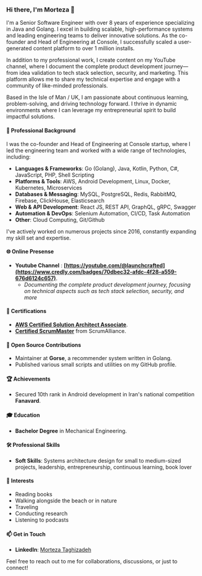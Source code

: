 ### Hi there, I'm Morteza 👋

I'm a Senior Software Engineer with over 8 years of experience specializing in Java and Golang. I excel in building scalable, high-performance systems and leading engineering teams to deliver innovative solutions. As the co-founder and Head of Engineering at Console, I successfully scaled a user-generated content platform to over 1 million installs.

In addition to my professional work, I create content on my YouTube channel, where I document the complete product development journey—from idea validation to tech stack selection, security, and marketing. This platform allows me to share my technical expertise and engage with a community of like-minded professionals.

Based in the Isle of Man / UK, I am passionate about continuous learning, problem-solving, and driving technology forward. I thrive in dynamic environments where I can leverage my entrepreneurial spirit to build impactful solutions.

#### 🚀 Professional Background

I was the co-founder and Head of Engineering at Console startup, where I led the engineering team and worked with a wide range of technologies, including:
- **Languages & Frameworks**: Go (Golang), Java, Kotlin, Python, C#, JavaScript, PHP, Shell Scripting
- **Platforms & Tools**: AWS, Android Development, Linux, Docker, Kubernetes, Microservices
- **Databases & Messaging**: MySQL, PostgreSQL, Redis, RabbitMQ, Firebase, ClickHouse, Elasticsearch
- **Web & API Development**: React JS, REST API, GraphQL, gRPC, Swagger
- **Automation & DevOps**: Selenium Automation, CI/CD, Task Automation
- **Other**: Cloud Computing, Git/Github

I've actively worked on numerous projects since 2016, constantly expanding my skill set and expertise.

#### 🌐 Online Presense

- **Youtube Channel** : **[https://youtube.com/@launchcrafted](https://www.credly.com/badges/70dbec32-afdc-4f28-a559-676d6124c657)**.
  - *Documenting the complete product development journey, focusing on technical aspects such as tech stack selection, security, and more*


#### 📜 Certifications

- **[AWS Certified Solution Architect Associate](https://www.credly.com/badges/70dbec32-afdc-4f28-a559-676d6124c657)**.
- **[Certified ScrumMaster](https://bcert.me/bc/html/show-badge.html?b=jbodvegy)** from ScrumAlliance.

#### 🌟 Open Source Contributions

- Maintainer at **Gorse**, a recommender system written in Golang.
- Published various small scripts and utilities on my GitHub profile.

#### 🏆 Achievements

- Secured 10th rank in Android development in Iran's national competition **Fanavard**.

#### 🎓 Education

- **Bachelor Degree** in Mechanical Engineering.

#### 🛠️ Professional Skills

- **Soft Skills**: Systems architecture design for small to medium-sized projects, leadership, entrepreneurship, continuous learning, book lover

#### 🌱 Interests

- Reading books
- Walking alongside the beach or in nature
- Traveling
- Conducting research
- Listening to podcasts

#### 📫 Get in Touch

- **LinkedIn**: [Morteza Taghizadeh](https://www.linkedin.com/in/morteza-taghizadeh/)

Feel free to reach out to me for collaborations, discussions, or just to connect!
